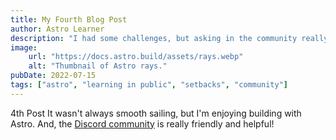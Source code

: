 ```yaml
---
title: My Fourth Blog Post
author: Astro Learner
description: "I had some challenges, but asking in the community really helped!"
image:
    url: "https://docs.astro.build/assets/rays.webp"
    alt: "Thumbnail of Astro rays."
pubDate: 2022-07-15
tags: ["astro", "learning in public", "setbacks", "community"]
---
```

4th Post
It wasn't always smooth sailing, but I'm enjoying building with Astro. And, the [Discord community](https://astro.build/chat) is really friendly and helpful!